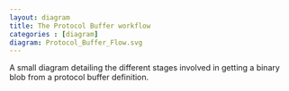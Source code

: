 ```yaml
---
layout: diagram
title: The Protocol Buffer workflow
categories : [diagram]
diagram: Protocol_Buffer_Flow.svg
---
```


A small diagram detailing the different stages involved in getting a binary blob from a
protocol buffer definition.

